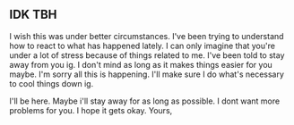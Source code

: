 ## IDK TBH
I wish this was under better circumstances.
I've been trying to understand how to react to what has happened lately. I can only imagine that you're under a lot of stress because of things related to me. I've been told to stay away from you ig. I don't mind as long as it makes things easier for you maybe. I'm sorry all this is happening. I'll make sure I do what's necessary to cool things down ig. 

I'll be here. Maybe i'll stay away for as long as possible. I dont want more problems for you. I hope it gets okay.
Yours,
<!--stackedit_data:
eyJoaXN0b3J5IjpbLTE0NTg5MTMzNDUsMjEzMzE0Mzc3NCwtNz
ExNDgzODg4LC04NzkzNjk3ODMsLTQwOTY2MzAyLC0xNDIzOTU0
NTA3LC0yMTQ0NDc4NTEzXX0=
-->